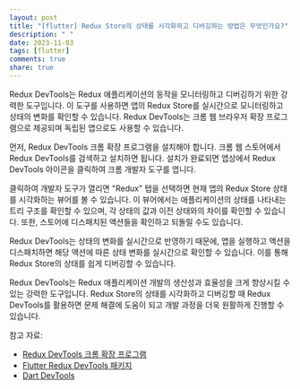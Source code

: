 ```yaml
---
layout: post
title: "[flutter] Redux Store의 상태를 시각화하고 디버깅하는 방법은 무엇인가요?"
description: " "
date: 2023-11-03
tags: [flutter]
comments: true
share: true
---
```


Redux DevTools는 Redux 애플리케이션의 동작을 모니터링하고 디버깅하기 위한 강력한 도구입니다. 이 도구를 사용하면 앱의 Redux Store를 실시간으로 모니터링하고 상태의 변화를 확인할 수 있습니다. Redux DevTools는 크롬 웹 브라우저 확장 프로그램으로 제공되며 독립된 앱으로도 사용할 수 있습니다.

먼저, Redux DevTools 크롬 확장 프로그램을 설치해야 합니다. 크롬 웹 스토어에서 Redux DevTools를 검색하고 설치하면 됩니다. 설치가 완료되면 앱상에서 Redux DevTools 아이콘을 클릭하여 크롬 개발자 도구를 엽니다.

클릭하여 개발자 도구가 열리면 "Redux" 탭을 선택하면 현재 앱의 Redux Store 상태를 시각화하는 뷰어를 볼 수 있습니다. 이 뷰어에서는 애플리케이션의 상태를 나타내는 트리 구조를 확인할 수 있으며, 각 상태의 값과 이전 상태와의 차이를 확인할 수 있습니다. 또한, 스토어에 디스패치된 액션들을 확인하고 되돌릴 수도 있습니다.

Redux DevTools는 상태의 변화를 실시간으로 반영하기 때문에, 앱을 실행하고 액션을 디스패치하면 해당 액션에 따른 상태 변화를 실시간으로 확인할 수 있습니다. 이를 통해 Redux Store의 상태를 쉽게 디버깅할 수 있습니다.

Redux DevTools는 Redux 애플리케이션 개발의 생산성과 효율성을 크게 향상시킬 수 있는 강력한 도구입니다. Redux Store의 상태를 시각화하고 디버깅할 때 Redux DevTools를 활용하면 문제 해결에 도움이 되고 개발 과정을 더욱 원활하게 진행할 수 있습니다.

참고 자료:
- [Redux DevTools 크롬 확장 프로그램](https://chrome.google.com/webstore/detail/redux-devtools/lmhkpmbekcpmknklioeibfkpmmfibljd)
- [Flutter Redux DevTools 패키지](https://pub.dev/packages/flutter_redux_dev_tools)
- [Dart DevTools](https://github.com/dart-lang/sdk/wiki/Dart-DevTools)